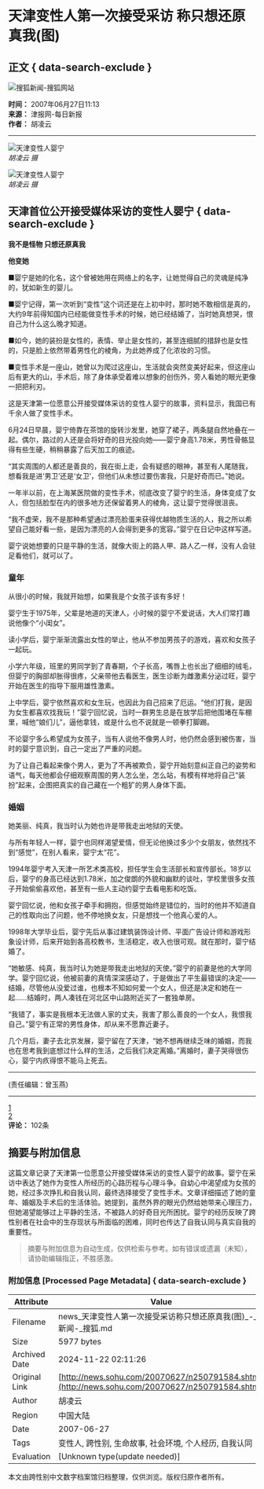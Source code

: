 # 天津变性人第一次接受采访 称只想还原真我(图)

## 正文 { data-search-exclude }


![搜狐新闻-搜狐网站](https://images.sohu.com/uiue/sohu_logo/2006/news_logo3.gif)

**时间：** 2007年06月27日11:13  
**来源：** 津报网-每日新报  
**作者：** 胡凌云

---

![天津变性人婴宁](https://photocdn.sohu.com/20070627/Img250791585.jpg)  
*胡凌云 摄*

![天津变性人婴宁](https://photocdn.sohu.com/20070627/Img250791586.jpg)  
*胡凌云 摄*

## 天津首位公开接受媒体采访的变性人婴宁 { data-search-exclude }

**我不是怪物 只想还原真我**

**他变她**

■婴宁是她的化名，这个曾被她用在网络上的名字，让她觉得自己的灵魂是纯净的，犹如新生的婴儿。

■婴宁记得，第一次听到“变性”这个词还是在上初中时，那时她不敢相信是真的，大约9年前得知国内已经能做变性手术的时候，她已经结婚了，当时她真想哭，恨自己为什么这么晚才知道。

■如今，她的装扮是女性的，表情、举止是女性的，甚至连细腻的措辞也是女性的，只是脸上依然带着男性化的棱角，为此她养成了化浓妆的习惯。

■变性手术是一座山，她曾以为爬过这座山，生活就会突然变美好起来，但这座山后有更大的山，手术后，除了身体承受着难以想象的创伤外，旁人看她的眼光更像一把把利刃。

这是天津第一位愿意公开接受媒体采访的变性人婴宁的故事，资料显示，我国已有千余人做了变性手术。

6月24日早晨，婴宁倚靠在茶馆的旋转沙发里，她穿了裙子，两条腿自然地叠在一起。偶尔，路过的人还是会将好奇的目光投向她——婴宁身高1.78米，男性骨骼显得有些生硬，稍稍暴露了后天加工的痕迹。

“其实周围的人都还是善良的，我在街上走，会有疑惑的眼神，甚至有人尾随我，想看我是进‘男卫’还是‘女卫’，但他们从未想过要伤害我，只是好奇而已。”她说。

一年半以前，在上海某医院做的变性手术，彻底改变了婴宁的生活，身体变成了女人，但包括脸型在内的很多地方还保留着男人的棱角，这让婴宁觉得很沮丧。

“我不虚荣，我不是那种希望通过漂亮脸蛋来获得优越物质生活的人，我之所以希望自己能好看一些，是因为漂亮的人会得到更多的宽容。”婴宁在日记中这样写道。

婴宁说她想要的只是平静的生活，就像大街上的路人甲、路人乙一样，没有人会驻足看他们，就可以了。

### 童年

从很小的时候，我就开始想，如果我是个女孩子该有多好！

婴宁生于1975年，父辈是地道的天津人，小时候的婴宁不爱说话，大人们常打趣说他像个“小闺女”。

读小学后，婴宁渐渐流露出女性的举止，他从不参加男孩子的游戏，喜欢和女孩子一起玩。

小学六年级，班里的男同学到了青春期，个子长高，嘴唇上也长出了细细的绒毛，但婴宁的胸部却胀得很疼，父亲带他去看医生，医生诊断为雌激素分泌过旺，婴宁开始在医生的指导下服用雄性激素。

上中学后，婴宁依然喜欢和女生玩，也因此为自己招来了厄运。“他们打我，是因为女生都喜欢找我玩！”婴宁回忆说，当时一群男生总是在放学后把他围堵在车棚里，喊他“娘们儿”，逼他拿钱，或是什么也不说就是一顿拳打脚踢。

不论婴宁多么希望成为女孩子，当有人说他不像男人时，他仍然会感到被伤害，当时的婴宁意识到，自己一定出了严重的问题。

为了让自己看起来像个男人，更为了不再被欺负，婴宁开始刻意纠正自己的姿势和语气，每天他都会仔细观察周围的男人怎么坐，怎么站，有模有样地将自己“装扮”起来，企图把真实的自己藏在一个粗犷的男人身体下面。

### 婚姻

她美丽、纯真，我当时认为她也许是带我走出地狱的天使。

与所有年轻人一样，婴宁也同样渴望爱情，但无论他换过多少个女朋友，依然找不到“感觉”，在别人看来，婴宁太“花”。

1994年婴宁考入天津一所艺术类高校，担任学生会生活部长和宣传部长。18岁以后，婴宁的身高已经达到1.78米，加之俊朗的外貌和幽默的谈吐，学校里很多女孩子开始偷偷喜欢他，甚至有一些人主动约婴宁去看电影和吃饭。

婴宁回忆说，他和女孩子牵手和拥抱，但感觉始终是错位的，当时的他并不知道自己的性取向出了问题，他不停地换女友，只是想找一个他真心爱的人。

1998年大学毕业后，婴宁先后从事过建筑装饰设计师、平面广告设计师和游戏形象设计师，后来开始到各高校教书，生活稳定，收入也很可观。就在那时，婴宁结婚了。

“她敏感、纯真，我当时认为她是带我走出地狱的天使。”婴宁的前妻是他的大学同学。婴宁回忆说，他被前妻的真情深深感动了，于是做出了平生最错误的决定——结婚，尽管他从没爱过谁，也根本不知如何爱一个女人，但还是决定和她在一起……结婚时，两人凑钱在河北区中山路附近买了一套独单房。

“我错了，事实是我根本无法做人家的丈夫，我害了那么善良的一个女人，我恨我自己。”婴宁有正常的男性身体，却从来不愿靠近妻子。

几个月后，妻子去北京发展，婴宁留在了天津，“她不想再继续乏味的婚姻，而我也在思考我到底想过什么样的生活，之后我们决定离婚。”离婚时，妻子哭得很伤心，婴宁内疚得恨不能马上死去。

---

(责任编辑：曾玉燕)

---

[1](https://news.sohu.com/20070627/n250791584_1.shtml)  
[2](https://news.sohu.com)  
**评论：** 102条
<!-- tcd_original_link http://news.sohu.com/20070627/n250791584.shtml -->
## 摘要与附加信息

<!-- tcd_abstract -->
这篇文章记录了天津第一位愿意公开接受媒体采访的变性人婴宁的故事。婴宁在采访中表达了她作为变性人所经历的心路历程与心理斗争。自幼心中渴望成为女孩的她，经过多次挣扎和自我认同，最终选择接受了变性手术。文章详细描述了她的童年、婚姻及手术后的生活体验。她提到，虽然外界的眼光仍然给她带来心理压力，但她渴望能够过上平静的生活，不被路人的好奇目光所困扰。婴宁的经历反映了跨性别者在社会中的生存现状与所面临的困难，同时也传达了自我认同与真实自我的重要性。
<!-- tcd_abstract_end -->

> 摘要与附加信息为自动生成，仅供检索与参考。如有错误或遗漏（未知），请协助编辑指正，不胜感激。

### 附加信息 [Processed Page Metadata] { data-search-exclude }

| Attribute       | Value                                  |
|-----------------|----------------------------------------|
| Filename        | news_天津变性人第一次接受采访称只想还原真我(图)_-_新闻-_搜狐.md                             |
| Size            | 5977 bytes                           |
| Archived Date   | 2024-11-22 02:11:26                             |
| Original Link   | [http://news.sohu.com/20070627/n250791584.shtml](http://news.sohu.com/20070627/n250791584.shtml)                       |
| Author          | 胡凌云                               |
| Region          | 中国大陆                               |
| Date            | 2007-06-27                                 |
| Tags            | 变性人, 跨性别, 生命故事, 社会环境, 个人经历, 自我认同                                 |
| Evaluation            | [Unknown type(update needed)]                                 |
<!-- tcd_table_end -->

本文由跨性别中文数字档案馆归档整理，仅供浏览。版权归原作者所有。
